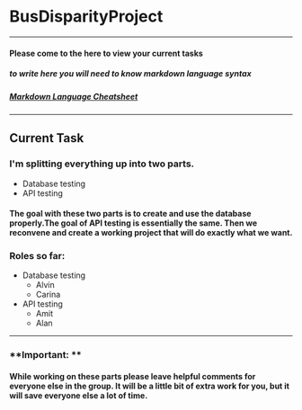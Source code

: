 # **BusDisparityProject**
---
#### Please come to the here to view your current tasks
##### to write here you will need to know markdown language syntax
##### [Markdown Language Cheatsheet](https://www.markdownguide.org/cheat-sheet/)
---
## Current Task
### I'm splitting everything up into two parts. 
- Database testing
- API testing

#### The goal with these two parts is to create and use the database properly.The goal of API testing is essentially the same. Then we reconvene and create a working project that will do exactly what we want.

### Roles so far:
- Database testing
  - Alvin
  - Carina
- API testing
  - Amit
  - Alan
  
  
---
### **Important: ** 
#### While working on these parts please leave helpful comments for everyone else in the group. It will be a little bit of extra work for you, but it will save everyone else a lot of time.
